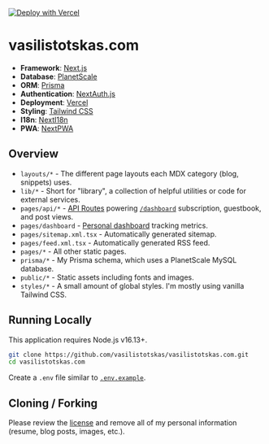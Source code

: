 [![Deploy with Vercel](https://vercel.com/button)](https://vercel.com/new/clone?repository-url=https%3A%2F%2Fgithub.com%2Fvasilistotskas%2Fvasilistotskas.com&env=NEXT_PUBLIC_SANITY_PROJECT_ID,NEXT_PUBLIC_SANITY_DATASET,SANITY_API_TOKEN,SANITY_PREVIEW_SECRET,SANITY_STUDIO_REVALIDATE_SECRET&envDescription=These%20values%20are%20needed%20to%20connect%20to%20Sanity%20and%20fetch%20content%20for%20blog%20posts.)

# vasilistotskas.com

- **Framework**: [Next.js](https://nextjs.org/)
- **Database**: [PlanetScale](https://planetscale.com)
- **ORM**: [Prisma](https://prisma.io/)
- **Authentication**: [NextAuth.js](https://next-auth.js.org/)
- **Deployment**: [Vercel](https://vercel.com)
- **Styling**: [Tailwind CSS](https://tailwindcss.com/)
- **I18n**: [NextI18n](https://github.com/i18next/next-i18next)
- **PWA**: [NextPWA](https://www.npmjs.com/package/next-pwa)

## Overview

- `layouts/*` - The different page layouts each MDX category (blog, snippets) uses.
- `lib/*` - Short for "library", a collection of helpful utilities or code for external services.
- `pages/api/*` - [API Routes](https://nextjs.org/docs/api-routes/introduction) powering [`/dashboard`](https://vasilistotskas.com/dashboard) subscription, guestbook, and post views.
- `pages/dashboard` - [Personal dashboard](https://vasilistotskas.com/dashboard) tracking metrics.
- `pages/sitemap.xml.tsx` - Automatically generated sitemap.
- `pages/feed.xml.tsx` - Automatically generated RSS feed.
- `pages/*` - All other static pages.
- `prisma/*` - My Prisma schema, which uses a PlanetScale MySQL database.
- `public/*` - Static assets including fonts and images.
- `styles/*` - A small amount of global styles. I'm mostly using vanilla Tailwind CSS.

## Running Locally

This application requires Node.js v16.13+.

```bash
git clone https://github.com/vasilistotskas/vasilistotskas.com.git
cd vasilistotskas.com
```

Create a `.env` file similar to [`.env.example`](https://github.com/vasilistotskas/vasilistotskas.com/blob/main/.env.example).

## Cloning / Forking

Please review the [license](https://github.com/vasilistotskas/vasilistotskas.com/blob/main/LICENSE.txt) and remove all of my personal information (resume, blog posts, images, etc.).
